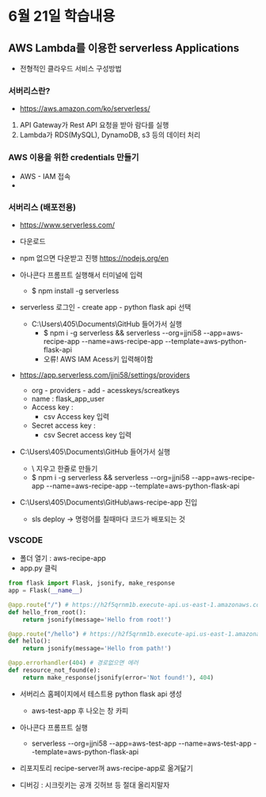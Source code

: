 # 6월 21일 학습내용
## AWS Lambda를 이용한 serverless Applications
- 전형적인 클라우드 서비스 구성방법
### 서버리스란?
- https://aws.amazon.com/ko/serverless/
1. API Gateway가 Rest API 요청을 받아 람다를 실행
2. Lambda가 RDS(MySQL), DynamoDB, s3 등의 데이터 처리
### AWS 이용을 위한 credentials 만들기
- AWS - IAM 접속
- 

### 서버리스 (배포전용)
- https://www.serverless.com/
- 다운로드
- npm 없으면 다운받고 진행 https://nodejs.org/en
- 아나콘다 프롬프트 실행해서 터미널에 입력
  - $ npm install -g serverless

- serverless 로그인 - create app - python flask api 선택
  - C:\Users\405\Documents\GitHub 들어가서 실행
    - $ npm i -g serverless && serverless --org=jjni58 --app=aws-recipe-app  --name=aws-recipe-app --template=aws-python-flask-api
    - 오류! AWS IAM Acess키 입력해야함

- https://app.serverless.com/jjni58/settings/providers
  - org - providers - add - acesskeys/screatkeys
  - name : flask_app_user
  - Access key : 
    - csv Access key 입력
  - Secret access key : 
    - csv Secret access key 입력

- C:\Users\405\Documents\GitHub 들어가서 실행
  - \ 지우고 한줄로 만들기
  - $ npm i -g serverless && serverless --org=jjni58 --app=aws-recipe-app  --name=aws-recipe-app --template=aws-python-flask-api

- C:\Users\405\Documents\GitHub\aws-recipe-app 진입
  - sls deploy -> 명령어를 칠때마다 코드가 배포되는 것

### VSCODE
- 폴더 열기 : aws-recipe-app
- app.py 클릭
```python
from flask import Flask, jsonify, make_response
app = Flask(__name__)

@app.route("/") # https://h2f5qrnm1b.execute-api.us-east-1.amazonaws.com/
def hello_from_root():
    return jsonify(message='Hello from root!')

@app.route("/hello") # https://h2f5qrnm1b.execute-api.us-east-1.amazonaws.com/hello
def hello():
    return jsonify(message='Hello from path!')

@app.errorhandler(404) # 경로없으면 에러
def resource_not_found(e):
    return make_response(jsonify(error='Not found!'), 404)
```

- 서버리스 홈페이지에서 테스트용 python flask api 생성
  - aws-test-app 후 나오는 창 카피
- 아나콘다 프롬프트 실행
  - serverless  --org=jjni58 --app=aws-test-app  --name=aws-test-app --template=aws-python-flask-api


- 리포지토리 recipe-server꺼 aws-recipe-app로 옮겨닮기

- 디버깅 : 시크릿키는 공개 깃허브 등 절대 올리지말자